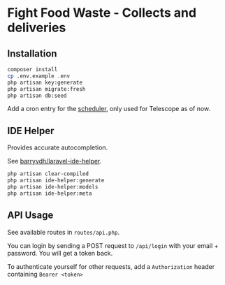 # Fight Food Waste - Collects and deliveries

## Installation

```sh
composer install
cp .env.example .env
php artisan key:generate
php artisan migrate:fresh
php artisan db:seed
```

Add a cron entry for the [scheduler](https://laravel.com/docs/5.8/scheduling#introduction), only used for Telescope as of now.

## IDE Helper

Provides accurate autocompletion.

See [barryvdh/laravel-ide-helper](https://github.com/barryvdh/laravel-ide-helper).

```sh
php artisan clear-compiled
php artisan ide-helper:generate
php artisan ide-helper:models
php artisan ide-helper:meta
```

## API Usage

See available routes in `routes/api.php`.

You can login by sending a POST request to `/api/login` with your email + password. You will get a token back.

To authenticate yourself for other requests, add a `Authorization` header containing `Bearer <token>`
